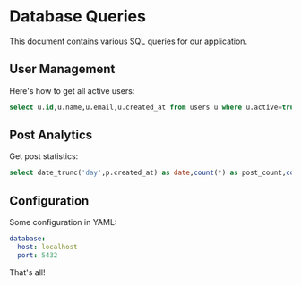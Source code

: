 # Database Queries

This document contains various SQL queries for our application.

## User Management

Here's how to get all active users:

```sql
select u.id,u.name,u.email,u.created_at from users u where u.active=true and u.role in ('admin','user') order by u.created_at desc
```

## Post Analytics

Get post statistics:

```sql
select date_trunc('day',p.created_at) as date,count(*) as post_count,count(distinct p.user_id) as unique_authors from posts p where p.created_at >= current_date - interval '30 days' group by date_trunc('day',p.created_at) order by date
```

## Configuration

Some configuration in YAML:

```yaml
database:
  host: localhost
  port: 5432
```

That's all!
